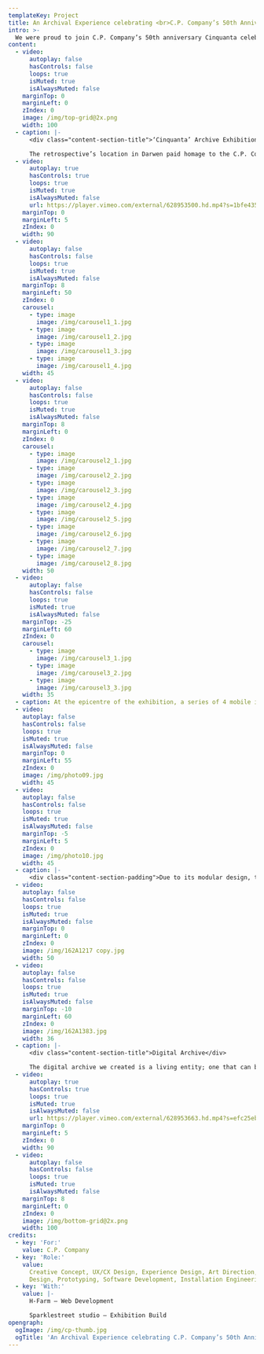 ```yaml
---
templateKey: Project
title: An Archival Experience celebrating <br>C.P. Company’s 50th Anniversary
intro: >-
  We were proud to join C.P. Company’s 50th anniversary Cinquanta celebrations to help them bring their rich archive to life – in both a physical and digital form. Working with five-decade’s worth of their hybrid urban sportswear, objects, sketches and editorials, we created an interactive spatial archive in a repurposed car park in Darwen, UK, as part of the 2021 British Textile Biennale, as well as a dynamic online archive. A hybrid of physical and digital space, the exhibition offers visitors an embodied experience of the often-hidden brand archive.
content:
  - video:
      autoplay: false
      hasControls: false
      loops: true
      isMuted: true
      isAlwaysMuted: false
    marginTop: 0
    marginLeft: 0
    zIndex: 0
    image: /img/top-grid@2x.png
    width: 100
  - caption: |-
      <div class="content-section-title">‘Cinquanta’ Archive Exhibition</div>

      The retrospective’s location in Darwen paid homage to the C.P. Company’s special relationship with the British working class youth in the north of England who have contributed to its legacy. For 10 days, the car park transformed into a behind-the-scenes look at the brand’s vision. Visitors could explore 65 different garments housed in archive racks, each presented with a scannable Garment Card that allowed them to continue their journey online into the digital archive and its wider ecosystem of related content.
  - video:
      autoplay: true
      hasControls: true
      loops: true
      isMuted: true
      isAlwaysMuted: false
      url: https://player.vimeo.com/external/628953500.hd.mp4?s=1bfe435a8e9b72f21238f8da6f1e0de4b05d5093&profile_id=175
    marginTop: 0
    marginLeft: 5
    zIndex: 0
    width: 90
  - video:
      autoplay: false
      hasControls: false
      loops: true
      isMuted: true
      isAlwaysMuted: false
    marginTop: 8
    marginLeft: 50
    zIndex: 0
    carousel:
      - type: image
        image: /img/carousel1_1.jpg
      - type: image
        image: /img/carousel1_2.jpg
      - type: image
        image: /img/carousel1_3.jpg
      - type: image
        image: /img/carousel1_4.jpg
    width: 45
  - video:
      autoplay: false
      hasControls: false
      loops: true
      isMuted: true
      isAlwaysMuted: false
    marginTop: 8
    marginLeft: 0
    zIndex: 0
    carousel:
      - type: image
        image: /img/carousel2_1.jpg
      - type: image
        image: /img/carousel2_2.jpg
      - type: image
        image: /img/carousel2_3.jpg
      - type: image
        image: /img/carousel2_4.jpg
      - type: image
        image: /img/carousel2_5.jpg
      - type: image
        image: /img/carousel2_6.jpg
      - type: image
        image: /img/carousel2_7.jpg
      - type: image
        image: /img/carousel2_8.jpg
    width: 50
  - video:
      autoplay: false
      hasControls: false
      loops: true
      isMuted: true
      isAlwaysMuted: false
    marginTop: -25
    marginLeft: 60
    zIndex: 0
    carousel:
      - type: image
        image: /img/carousel3_1.jpg
      - type: image
        image: /img/carousel3_2.jpg
      - type: image
        image: /img/carousel3_3.jpg
    width: 35
  - caption: At the epicentre of the exhibition, a series of 4 mobile interactive racks invited visitors to physically explore different chapters of the brand’s story, ‘scrolling’ through an atmospheric sequence of graphics, sketches, patterns and tactile transitions. Acting as an index to the rest of the exhibition, visitors could navigate through C.P. Company’s timeline, set in motion by the mobile archive racks. Encompassing the brand’s latest chapter – a collaboration with adidas Spezial designed by Darwen local Gary Aspden – the space also hosts a photo booth where visitors can have their portraits taken by photographer Neil Bedford, feeding back into the future of the archive.
  - video:
    autoplay: false
    hasControls: false
    loops: true
    isMuted: true
    isAlwaysMuted: false
    marginTop: 0
    marginLeft: 55
    zIndex: 0
    image: /img/photo09.jpg
    width: 45
  - video:
    autoplay: false
    hasControls: false
    loops: true
    isMuted: true
    isAlwaysMuted: false
    marginTop: -5
    marginLeft: 5
    zIndex: 0
    image: /img/photo10.jpg
    width: 45
  - caption: |-
      <div class="content-section-padding">Due to its modular design, the exhibition format is reusable, premiering at Pitti Uomo in June 2021 as a smaller installation, with plans to travel to more locations in the future.</div>
  - video:
    autoplay: false
    hasControls: false
    loops: true
    isMuted: true
    isAlwaysMuted: false
    marginTop: 0
    marginLeft: 0
    zIndex: 0
    image: /img/162A1217 copy.jpg
    width: 50
  - video:
    autoplay: false
    hasControls: false
    loops: true
    isMuted: true
    isAlwaysMuted: false
    marginTop: -10
    marginLeft: 60
    zIndex: 0
    image: /img/162A1383.jpg
    width: 36
  - caption: |-
      <div class="content-section-title">Digital Archive</div>

      The digital archive we created is a living entity; one that can be added to in years to come and accessed by anyone in the world. Preserving the brand’s process-based vision, visitors can journey through the archive as founder Massimo Osti himself might have used it. Each artefact is of equal importance, grouped together on the landing page yet navigable using a filter-system. Clicking on an object leads you on a deep-dive into its life-story, from pre-production research to how it’s worn on the streets today. Informed by the brand’s material processes, the website transitions reference the tactility of each artefact, inviting visitors to feel the garments as well as read about them.
  - video:
      autoplay: true
      hasControls: true
      loops: true
      isMuted: true
      isAlwaysMuted: false
      url: https://player.vimeo.com/external/628953663.hd.mp4?s=efc25ebab8afd54f9a79860992a855d400a0aae2&profile_id=175
    marginTop: 0
    marginLeft: 5
    zIndex: 0
    width: 90
  - video:
      autoplay: false
      hasControls: false
      loops: true
      isMuted: true
      isAlwaysMuted: false
    marginTop: 8
    marginLeft: 0
    zIndex: 0
    image: /img/bottom-grid@2x.png
    width: 100
credits:
  - key: 'For:'
    value: C.P. Company
  - key: 'Role:'
    value:
      Creative Concept, UX/CX Design, Experience Design, Art Direction, Spatial
      Design, Prototyping, Software Development, Installation Engineering, Research
  - key: 'With:'
    value: |-
      H-Farm – Web Development

      Sparklestreet studio – Exhibition Build
opengraph:
  ogImage: /img/cp-thumb.jpg
  ogTitle: 'An Archival Experience celebrating C.P. Company’s 50th Anniversary'
---
```

